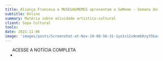 ```yaml
---
title: Aliança Francesa e MUSEUdeMEMES apresentam a SeMeme - Semana dos Memes
subtitle: Online
summary: Matéria sobre atividade artístico-cultural
client: Sopa Cultural
tools: 
date: 2021-11-06
image: 'images/posts/Screenshot-at-Nov-10-08-56-31-1yo1s12x9nmb0zy35bacpm5e3aphu450bgpui1lujtyc.png'
---
```




<div class="post__share"><ul class="share__list list-reset">ACESSE A NOTÍCIA COMPLETA<li class="share__item" style="margin-left: 10px"><a class="share__link share__facebook" style="background: #fa5657" href="https://www.sopacultural.com/noticias/alianca-francesa-e-museudememes-apresentam-a-sememe-semana-dos-memes-com-diversas-atividades-culturais-relacionadas-ao-universo-de-memes/ 
onclick=window.open(this.href, 'pop-up', 'left=20,top=20,width=500,height=500,toolbar=1,resizable=0'); return false;" title="Link" rel="nofollow"><i class="fa-solid fa-link"></i></a></li></ul></div>
<!-- <div class="gallery-box"><div class="gallery"><img src="/clipping/images/example-1.jpg" loading="lazy" alt="Project"><img src="/clipping/images/example-2.jpg" loading="lazy" alt="Project"></div><em>Gallery / <a href="https://www.freepik.com/" target="_blank">Freepic</a></em></div> -->